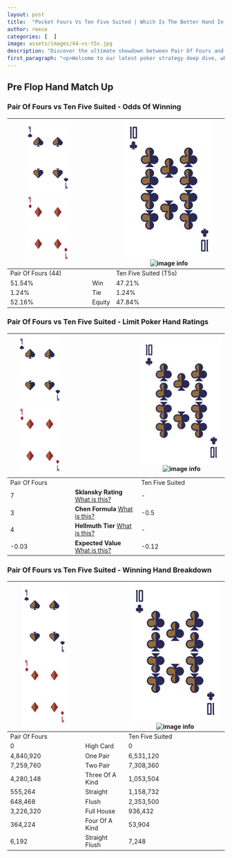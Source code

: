 ```yaml
---
layout: post
title:  "Pocket Fours Vs Ten Five Suited | Which Is The Better Hand In Poker? A Complete Guide"
author: reece
categories: [  ]
image: assets/images/44-vs-t5s.jpg
description: "Discover the ultimate showdown between Pair Of Fours and Ten Five Suited in poker! Uncover the odds, strategies, and scenarios where one hand triumphs over the other. Get ready to up your poker game with this thrilling analysis."
first_paragraph: "<p>Welcome to our latest poker strategy deep dive, where we're pitting two distinct hands against each other in a high-stakes showdown: Pair Of Fours vs Ten Five Suited.</p><p>In the dynamic world of poker, every decision counts, and knowing which hand holds the upper hand is key to your success at the table.</p><p>In this article, we'll dissect these two hands, explore the scenarios where one dominates the other, and equip you with the knowledge to make strategic choices that can tip the odds in your favor.</p><p>Get ready to unravel the intriguing dynamics of these poker hands and elevate your game to new heights.</p>"
---
```




[comment]: # (sp0)

## Pre Flop Hand Match Up

<div class="table hand-ratings" markdown="1"> 



### Pair Of Fours vs Ten Five Suited - Odds Of Winning


    
| ![image info](assets/images/hand1/4.png) ![image info](assets/images/hand1/4o.png) |  | ![image info](assets/images/hand2/T.png) ![image info](assets/images/hand2/5s.png) |
| -------- | -------- | -------- |
| Pair Of Fours (44) |  | Ten Five Suited (T5s) |
| 51.54% | Win | 47.21% |
| 1.24% | Tie | 1.24% |
| 52.16% | Equity | 47.84% |




[comment]: # (sp1)



### Pair Of Fours vs Ten Five Suited - Limit Poker Hand Ratings


    
| ![image info](assets/images/hand1/4.png) ![image info](assets/images/hand1/4o.png) |  | ![image info](assets/images/hand2/T.png) ![image info](assets/images/hand2/5s.png) |
| -------- | -------- | -------- |
| Pair Of Fours |  | Ten Five Suited |
| 7 | **Sklansky Rating** [What is this?](/sklansky-rating-explained) | - |
| 3 | **Chen Formula** [What is this?](/chen-formula-explained) | -0.5 |
| 4 | **Hellmuth Tier** [What is this?](/Hellmuth-tier-explained) | - |
| -0.03 | **Expected Value** [What is this?](/expected-value-explained) | -0.12 |




[comment]: # (sp2)



### Pair Of Fours vs Ten Five Suited - Winning Hand Breakdown


    
| ![image info](assets/images/hand1/4.png) ![image info](assets/images/hand1/4o.png) |  | ![image info](assets/images/hand2/T.png) ![image info](assets/images/hand2/5s.png) |
| -------- | -------- | -------- |
| Pair Of Fours |  | Ten Five Suited |
| 0 | High Card | 0 |
| 4,840,920 | One Pair | 6,531,120 |
| 7,259,760 | Two Pair | 7,308,360 |
| 4,280,148 | Three Of A Kind | 1,053,504 |
| 555,264 | Straight | 1,158,732 |
| 648,468 | Flush | 2,353,500 |
| 3,226,320 | Full House | 936,432 |
| 364,224 | Four Of A Kind | 53,904 |
| 6,192 | Straight Flush | 7,248 |




[comment]: # (sp3)



</div>

[comment]: # (sp4)



[comment]: # (sp5)

